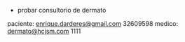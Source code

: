 - probar consultorio de dermato

paciente: enrique.darderes@gmail.com 32609598
medico: dermato@hcjsm.com 1111